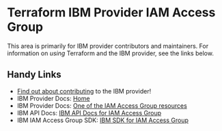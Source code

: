 # Terraform IBM Provider IAM Access Group
<!-- markdownlint-disable MD026 -->
This area is primarily for IBM provider contributors and maintainers. For information on _using_ Terraform and the IBM provider, see the links below.


## Handy Links
* [Find out about contributing](../../../CONTRIBUTING.md) to the IBM provider!
* IBM Provider Docs: [Home](https://registry.terraform.io/providers/IBM-Cloud/ibm/latest/docs)
* IBM Provider Docs: [One of the IAM Access Group resources](https://registry.terraform.io/providers/IBM-Cloud/ibm/latest/docs/resources/iam_access_group)
* IBM API Docs: [IBM API Docs for IAM Access Group](https://cloud.ibm.com/apidocs/iam-access-groups)
* IBM IAM Access Group SDK: [IBM SDK for IAM Access Group](https://github.com/IBM/platform-services-go-sdk/tree/main/iamaccessgroupsv2)
